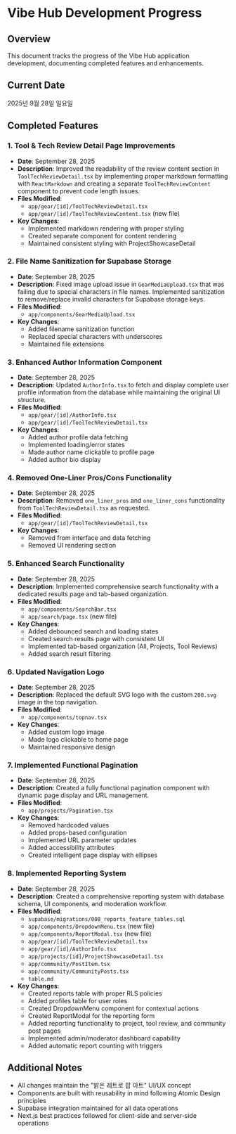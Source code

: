 # Vibe Hub Development Progress

## Overview
This document tracks the progress of the Vibe Hub application development, documenting completed features and enhancements.

## Current Date
2025년 9월 28일 일요일

## Completed Features

### 1. Tool & Tech Review Detail Page Improvements
- **Date**: September 28, 2025
- **Description**: Improved the readability of the review content section in `ToolTechReviewDetail.tsx` by implementing proper markdown formatting with `ReactMarkdown` and creating a separate `ToolTechReviewContent` component to prevent code length issues.
- **Files Modified**: 
  - `app/gear/[id]/ToolTechReviewDetail.tsx`
  - `app/gear/[id]/ToolTechReviewContent.tsx` (new file)
- **Key Changes**: 
  - Implemented markdown rendering with proper styling
  - Created separate component for content rendering
  - Maintained consistent styling with ProjectShowcaseDetail

### 2. File Name Sanitization for Supabase Storage
- **Date**: September 28, 2025
- **Description**: Fixed image upload issue in `GearMediaUpload.tsx` that was failing due to special characters in file names. Implemented sanitization to remove/replace invalid characters for Supabase storage keys.
- **Files Modified**: 
  - `app/components/GearMediaUpload.tsx`
- **Key Changes**: 
  - Added filename sanitization function
  - Replaced special characters with underscores
  - Maintained file extensions

### 3. Enhanced Author Information Component
- **Date**: September 28, 2025
- **Description**: Updated `AuthorInfo.tsx` to fetch and display complete user profile information from the database while maintaining the original UI structure.
- **Files Modified**: 
  - `app/gear/[id]/AuthorInfo.tsx`
  - `app/gear/[id]/ToolTechReviewDetail.tsx`
- **Key Changes**: 
  - Added author profile data fetching
  - Implemented loading/error states
  - Made author name clickable to profile page
  - Added author bio display

### 4. Removed One-Liner Pros/Cons Functionality
- **Date**: September 28, 2025
- **Description**: Removed `one_liner_pros` and `one_liner_cons` functionality from `ToolTechReviewDetail.tsx` as requested.
- **Files Modified**: 
  - `app/gear/[id]/ToolTechReviewDetail.tsx`
- **Key Changes**: 
  - Removed from interface and data fetching
  - Removed UI rendering section

### 5. Enhanced Search Functionality
- **Date**: September 28, 2025
- **Description**: Implemented comprehensive search functionality with a dedicated results page and tab-based organization.
- **Files Modified**: 
  - `app/components/SearchBar.tsx`
  - `app/search/page.tsx` (new file)
- **Key Changes**: 
  - Added debounced search and loading states
  - Created search results page with consistent UI
  - Implemented tab-based organization (All, Projects, Tool Reviews)
  - Added search result filtering

### 6. Updated Navigation Logo
- **Date**: September 28, 2025
- **Description**: Replaced the default SVG logo with the custom `200.svg` image in the top navigation.
- **Files Modified**: 
  - `app/components/topnav.tsx`
- **Key Changes**: 
  - Added custom logo image
  - Made logo clickable to home page
  - Maintained responsive design

### 7. Implemented Functional Pagination
- **Date**: September 28, 2025
- **Description**: Created a fully functional pagination component with dynamic page display and URL management.
- **Files Modified**: 
  - `app/projects/Pagination.tsx`
- **Key Changes**: 
  - Removed hardcoded values
  - Added props-based configuration
  - Implemented URL parameter updates
  - Added accessibility attributes
  - Created intelligent page display with ellipses

### 8. Implemented Reporting System
- **Date**: September 28, 2025
- **Description**: Created a comprehensive reporting system with database schema, UI components, and moderation workflow.
- **Files Modified**: 
  - `supabase/migrations/008_reports_feature_tables.sql`
  - `app/components/DropdownMenu.tsx` (new file)
  - `app/components/ReportModal.tsx` (new file)
  - `app/gear/[id]/ToolTechReviewDetail.tsx`
  - `app/gear/[id]/AuthorInfo.tsx`
  - `app/projects/[id]/ProjectShowcaseDetail.tsx`
  - `app/community/PostItem.tsx`
  - `app/community/CommunityPosts.tsx`
  - `table.md`
- **Key Changes**: 
  - Created reports table with proper RLS policies
  - Added profiles table for user roles
  - Created DropdownMenu component for contextual actions
  - Created ReportModal for the reporting form
  - Added reporting functionality to project, tool review, and community post pages
  - Implemented admin/moderator dashboard capability
  - Added automatic report counting with triggers

## Additional Notes
- All changes maintain the "밝은 레트로 팝 아트" UI/UX concept
- Components are built with reusability in mind following Atomic Design principles
- Supabase integration maintained for all data operations
- Next.js best practices followed for client-side and server-side operations